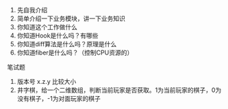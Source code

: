 1. 先自我介绍
2. 简单介绍一下业务模块，讲一下业务知识
3. 你知道这个工作做什么
4. 你知道Hook是什么吗？有哪些
5. 你知道diff算法是什么吗？原理是什么
6. 你知道fiber是什么吗？（控制CPU资源的）

笔试题
1. 版本号 x.z.y 比较大小
2. 井字棋，给一个二维数组，判断当前玩家是否获取。1为当前玩家的棋子，0为没有棋子，-1为对面玩家的棋子